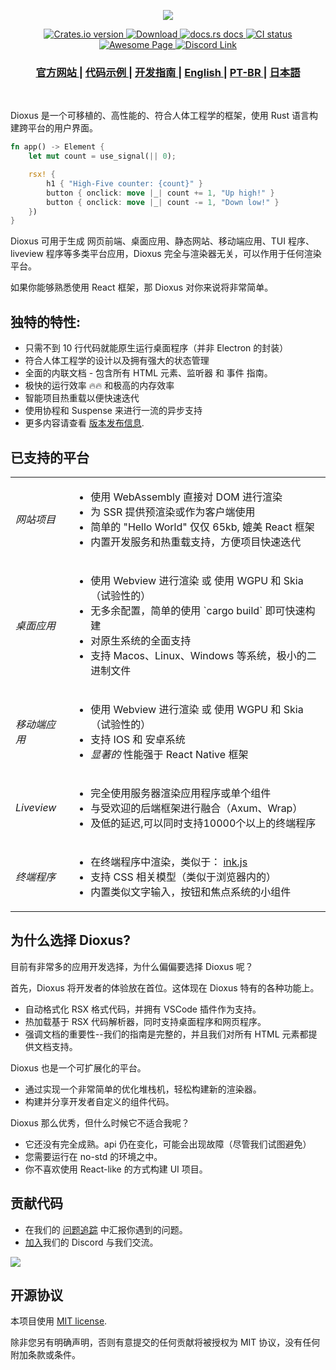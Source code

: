 <p align="center">
  <img src="../../notes/header.svg">
</p>

<div align="center">
  <!-- Crates version -->
  <a href="https://crates.io/crates/dioxus">
    <img src="https://img.shields.io/crates/v/dioxus.svg?style=flat-square"
    alt="Crates.io version" />
  </a>
  <!-- Downloads -->
  <a href="https://crates.io/crates/dioxus">
    <img src="https://img.shields.io/crates/d/dioxus.svg?style=flat-square"
      alt="Download" />
  </a>
  <!-- docs -->
  <a href="https://docs.rs/dioxus">
    <img src="https://img.shields.io/badge/docs-latest-blue.svg?style=flat-square"
      alt="docs.rs docs" />
  </a>
  <!-- CI -->
  <a href="https://github.com/jkelleyrtp/dioxus/actions">
    <img src="https://github.com/dioxuslabs/dioxus/actions/workflows/main.yml/badge.svg"
      alt="CI status" />
  </a>

  <!--Awesome -->
  <a href="https://dioxuslabs.com/awesome">
    <img src="https://cdn.rawgit.com/sindresorhus/awesome/d7305f38d29fed78fa85652e3a63e154dd8e8829/media/badge.svg" alt="Awesome Page" />
  </a>
  <!-- Discord -->
  <a href="https://discord.gg/XgGxMSkvUM">
    <img src="https://img.shields.io/discord/899851952891002890.svg?logo=discord&style=flat-square" alt="Discord Link" />
  </a>
</div>

<div align="center">
  <h3>
    <a href="https://dioxuslabs.com"> 官方网站 </a>
    <span> | </span>
    <a href="https://github.com/DioxusLabs/example-projects"> 代码示例 </a>
    <span> | </span>
    <a href="https://dioxuslabs.com/learn/0.5/guide"> 开发指南 </a>
    <span> | </span>
    <a href="https://github.com/DioxusLabs/dioxus/blob/master/README.md"> English </a>
    <span> | </span>
    <a href="https://github.com/DioxusLabs/dioxus/blob/master/translations/pt-br/README.md"> PT-BR </a>
    <span> | </span>
    <a href="https://github.com/DioxusLabs/dioxus/blob/master/translations/ja-jp/README.md"> 日本語 </a>
  </h3>
</div>

<br/>

Dioxus 是一个可移植的、高性能的、符合人体工程学的框架，使用 Rust 语言构建跨平台的用户界面。

```rust
fn app() -> Element {
    let mut count = use_signal(|| 0);

    rsx! {
        h1 { "High-Five counter: {count}" }
        button { onclick: move |_| count += 1, "Up high!" }
        button { onclick: move |_| count -= 1, "Down low!" }
    })
}
```

Dioxus 可用于生成 网页前端、桌面应用、静态网站、移动端应用、TUI 程序、 liveview 程序等多类平台应用，Dioxus 完全与渲染器无关，可以作用于任何渲染平台。

如果你能够熟悉使用 React 框架，那 Dioxus 对你来说将非常简单。

## 独特的特性:

- 只需不到 10 行代码就能原生运行桌面程序（并非 Electron 的封装）
- 符合人体工程学的设计以及拥有强大的状态管理
- 全面的内联文档 - 包含所有 HTML 元素、监听器 和 事件 指南。
- 极快的运行效率 🔥🔥 和极高的内存效率
- 智能项目热重载以便快速迭代
- 使用协程和 Suspense 来进行一流的异步支持
- 更多内容请查看 [版本发布信息](https://dioxuslabs.com/blog/introducing-dioxus/).

## 已支持的平台

<div align="center">
  <table style="width:100%">
    <tr>
      <td><em>网站项目</em></td>
      <td>
        <ul>
          <li>使用 WebAssembly 直接对 DOM 进行渲染</li>
          <li>为 SSR 提供预渲染或作为客户端使用</li>
          <li>简单的 "Hello World" 仅仅 65kb, 媲美 React 框架</li>
          <li>内置开发服务和热重载支持，方便项目快速迭代</li>
        </ul>
      </td>
    </tr>
    <tr>
      <td><em>桌面应用</em></td>
      <td>
        <ul>
          <li>使用 Webview 进行渲染 或 使用 WGPU 和 Skia（试验性的）</li>
          <li>无多余配置，简单的使用 `cargo build` 即可快速构建</li>
          <li>对原生系统的全面支持</li>
          <li>支持 Macos、Linux、Windows 等系统，极小的二进制文件</li>
        </ul>
      </td>
    </tr>
    <tr>
      <td><em>移动端应用</em></td>
      <td>
        <ul>
          <li>使用 Webview 进行渲染 或 使用 WGPU 和 Skia（试验性的）</li>
          <li>支持 IOS 和 安卓系统</li>
          <li><em>显著的</em> 性能强于 React Native 框架 </li>
        </ul>
      </td>
    </tr>
    <tr>
      <td><em>Liveview</em></td>
      <td>
        <ul>
          <li>完全使用服务器渲染应用程序或单个组件</li>
          <li>与受欢迎的后端框架进行融合（Axum、Wrap）</li>
          <li>及低的延迟,可以同时支持10000个以上的终端程序</li>
        </ul>
      </td>
    </tr>
    <tr>
      <td><em>终端程序</em></td>
      <td>
        <ul>
          <li>在终端程序中渲染，类似于： <a href="https://github.com/vadimdemedes/ink"> ink.js</a></li>
          <li>支持 CSS 相关模型（类似于浏览器内的）</li>
          <li>内置类似文字输入，按钮和焦点系统的小组件</li>
        </ul>
      </td>
    </tr>
  </table>
</div>

## 为什么选择 Dioxus?

目前有非常多的应用开发选择，为什么偏偏要选择 Dioxus 呢？

首先，Dioxus 将开发者的体验放在首位。这体现在 Dioxus 特有的各种功能上。

- 自动格式化 RSX 格式代码，并拥有 VSCode 插件作为支持。
- 热加载基于 RSX 代码解析器，同时支持桌面程序和网页程序。
- 强调文档的重要性--我们的指南是完整的，并且我们对所有 HTML 元素都提供文档支持。

Dioxus 也是一个可扩展化的平台。

- 通过实现一个非常简单的优化堆栈机，轻松构建新的渲染器。
- 构建并分享开发者自定义的组件代码。

Dioxus 那么优秀，但什么时候它不适合我呢？

- 它还没有完全成熟。api 仍在变化，可能会出现故障（尽管我们试图避免）
- 您需要运行在 no-std 的环境之中。
- 你不喜欢使用 React-like 的方式构建 UI 项目。

## 贡献代码

- 在我们的 [问题追踪](https://github.com/dioxuslabs/dioxus/issues) 中汇报你遇到的问题。
- [加入](https://discord.gg/XgGxMSkvUM)我们的 Discord 与我们交流。

<a href="https://github.com/dioxuslabs/dioxus/graphs/contributors">
  <img src="https://contrib.rocks/image?repo=dioxuslabs/dioxus&max=30&columns=10" />
</a>

## 开源协议

本项目使用 [MIT license].

[mit license]: https://github.com/DioxusLabs/dioxus/blob/master/LICENSE-MIT

除非您另有明确声明，否则有意提交的任何贡献将被授权为 MIT 协议，没有任何附加条款或条件。
